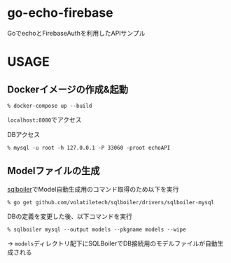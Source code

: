 # go-echo-firebase
GoでechoとFirebaseAuthを利用したAPIサンプル

# USAGE
## Dockerイメージの作成&起動

```
% docker-compose up --build
```

`localhost:8080`でアクセス

DBアクセス

```
% mysql -u root -h 127.0.0.1 -P 33060 -proot echoAPI
```

## Modelファイルの生成

[sqlboiler](https://github.com/volatiletech/sqlboiler#configuration)でModel自動生成用のコマンド取得のため以下を実行

```
% go get github.com/volatiletech/sqlboiler/drivers/sqlboiler-mysql
```

DBの定義を変更した後、以下コマンドを実行

```
% sqlboiler mysql --output models --pkgname models --wipe
```

→ `models`ディレクトリ配下にSQLBoilerでDB接続用のモデルファイルが自動生成される
